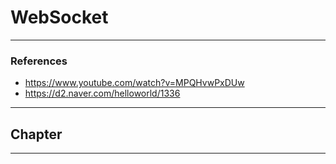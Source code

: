 # WebSocket

---

### References

- https://www.youtube.com/watch?v=MPQHvwPxDUw
- https://d2.naver.com/helloworld/1336

---

## Chapter

---
